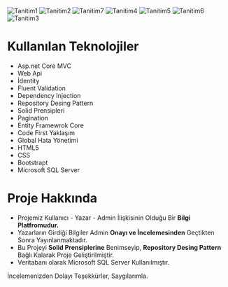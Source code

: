 ![Tanitim1](https://github.com/SercanCetin0/BilgiSayar/assets/114872801/faaa2431-5e69-48d0-b955-c95d4743b136)
![Tanitim2](https://github.com/SercanCetin0/BilgiSayar/assets/114872801/b3f6aa0e-25f1-4edf-9264-c401ec6fb340)
![Tanitim7](https://github.com/SercanCetin0/BilgiSayar/assets/114872801/ed2ab8d8-65c9-4033-8ec5-e7058cd1575f)
![Tanitim4](https://github.com/SercanCetin0/BilgiSayar/assets/114872801/d9279d26-519b-422b-aaaf-ebae5e9b72a6)
![Tanitim5](https://github.com/SercanCetin0/BilgiSayar/assets/114872801/8c94fcde-a3cf-4e15-befa-a9e2dbb4a5e9)
![Tanitim6](https://github.com/SercanCetin0/BilgiSayar/assets/114872801/f7922efd-7eee-426b-859e-353a196dd499)
![Tanitim3](https://github.com/SercanCetin0/BilgiSayar/assets/114872801/54476928-7200-45fb-b994-c300784d0448)


# Kullanılan Teknolojiler
- Asp.net Core MVC
- Web Api
- İdentity
- Fluent Validation 
- Dependency Injection 
- Repository Desing Pattern
- Solid Prensipleri 
- Pagination
- Entity Framewrok Core
- Code First Yaklaşım
- Global Hata Yönetimi
- HTML5
- CSS 
- Bootstrapt
- Microsoft SQL Server

# Proje Hakkında
- Projemiz Kullanıcı - Yazar - Admin İlişkisinin Olduğu Bir **Bilgi Platfromudur.**
- Yazarların Girdiği Bilgiler Admin **Onayı ve İncelemesinden** Geçtikten Sonra Yayınlanmaktadır.
- Bu Projeyi **Solid Prensiplerine** Benimseyip, **Repository Desing Pattern** Bağlı Kalarak Proje Geliştirilmiştir.
- Veritabanı olarak Microsoft SQL Server Kullanılmıştır.


İncelemenizden Dolayı Teşekkürler, Saygılarımla.
